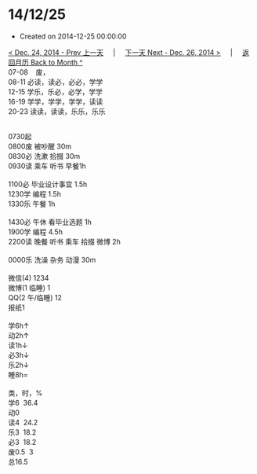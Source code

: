 # 14/12/25

- Created on 2014-12-25 00:00:00

[< Dec. 24, 2014 - Prev 上一天](/lifelogs/2014/12/d24.md) &nbsp; &nbsp; | &nbsp; &nbsp; [下一天 Next - Dec. 26, 2014 >](/lifelogs/2014/12/d26.md) &nbsp; &nbsp; |  &nbsp; &nbsp; [返回月历 Back to Month ^](/lifelogs/2014/12/index.md)
<br/>07-08    废，<br/>08-11 必读，读必，必必，学学<br/>12-15 学乐，乐必，必学，学学<br/>16-19 学学，学学，学学，读读<br/>20-23 读读，读读，乐乐，乐乐<div><br/></div>0730起<br/>0800废 被吵醒 30m<br/>0830必 洗漱 拾掇 30m<br/>0930读 乘车 听书 早餐1h<div><br/></div>1100必 毕业设计事宜 1.5h<br/>1230学 编程 1.5h<br/>1330乐 午餐 1h<div><br/></div>1430必 午休 看毕业选题 1h<br/>1900学 编程 4.5h<br/>2200读 晚餐 听书 乘车 拾掇 微博 2h<div><br/></div>0000乐 洗澡 杂务 动漫 30m<div><br/></div>微信(4) 1234<br/>微博(1 临睡) 1<br/>QQ(2 午/临睡) 12<br/>报纸1<div><br/></div>学6h↑<br/>动2h↑<br/>读1h↓<br/>必3h↓<br/>乐2h↓<br/>睡8h=<div><br/></div>类，时，%<br/>学6  36.4<br/>动0<br/>读4  24.2<br/>乐3  18.2<br/>必3  18.2<br/>废0.5  3<br/>总16.5</div>
